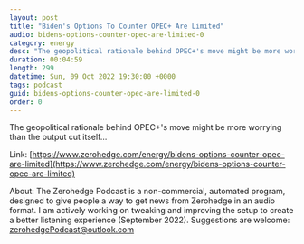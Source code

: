 ```yaml
---
layout: post
title: "Biden's Options To Counter OPEC+ Are Limited"
audio: bidens-options-counter-opec-are-limited-0
category: energy
desc: "The geopolitical rationale behind OPEC+'s move might be more worrying than the output cut itself..."
duration: 00:04:59
length: 299
datetime: Sun, 09 Oct 2022 19:30:00 +0000
tags: podcast
guid: bidens-options-counter-opec-are-limited-0
order: 0
---
```

The geopolitical rationale behind OPEC+'s move might be more worrying than the output cut itself...

Link: [https://www.zerohedge.com/energy/bidens-options-counter-opec-are-limited](https://www.zerohedge.com/energy/bidens-options-counter-opec-are-limited)

About: The Zerohedge Podcast is a non-commercial, automated program, designed to give people a way to get news from Zerohedge in an audio format.  I am actively working on tweaking and improving the setup to create a better listening experience (September 2022).  Suggestions are welcome: [zerohedgePodcast@outlook.com](mailto:zerohedgePodcast@outlook.com)